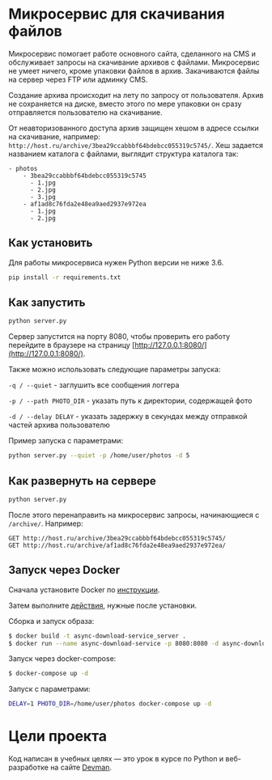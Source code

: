 # Микросервис для скачивания файлов

Микросервис помогает работе основного сайта, сделанного на CMS и обслуживает
запросы на скачивание архивов с файлами. Микросервис не умеет ничего, кроме упаковки файлов
в архив. Закачиваются файлы на сервер через FTP или админку CMS.

Создание архива происходит на лету по запросу от пользователя. Архив не сохраняется на диске, вместо этого по мере упаковки он сразу отправляется пользователю на скачивание.

От неавторизованного доступа архив защищен хешом в адресе ссылки на скачивание, например: `http://host.ru/archive/3bea29ccabbbf64bdebcc055319c5745/`. Хеш задается названием каталога с файлами, выглядит структура каталога так:

```
- photos
    - 3bea29ccabbbf64bdebcc055319c5745
      - 1.jpg
      - 2.jpg
      - 3.jpg
    - af1ad8c76fda2e48ea9aed2937e972ea
      - 1.jpg
      - 2.jpg
```


## Как установить

Для работы микросервиса нужен Python версии не ниже 3.6.

```bash
pip install -r requirements.txt
```

## Как запустить

```bash
python server.py
```

Сервер запустится на порту 8080, чтобы проверить его работу перейдите в браузере на страницу [http://127.0.0.1:8080/](http://127.0.0.1:8080/).


Также можно использовать следующие параметры запуска:

`-q / --quiet` - заглушить все сообщения логгера

`-p / --path PHOTO_DIR` - указать путь к директории, содержащей фото

`-d / --delay DELAY` - указать задержку в секундах между отправкой частей архива пользователю

Пример запуска с параметрами:
```bash
python server.py --quiet -p /home/user/photos -d 5
```


## Как развернуть на сервере

```bash
python server.py
```

После этого перенаправить на микросервис запросы, начинающиеся с `/archive/`. Например:

```
GET http://host.ru/archive/3bea29ccabbbf64bdebcc055319c5745/
GET http://host.ru/archive/af1ad8c76fda2e48ea9aed2937e972ea/
```

## Запуск через Docker

Сначала установите Docker по [инструкции](https://docs.docker.com/engine/install/).

Затем выполните [действия](https://docs.docker.com/engine/install/linux-postinstall/), нужные после установки.

Сборка и запуск образа:
```bash
$ docker build -t async-download-service_server .
$ docker run --name async-download-service -p 8080:8080 -d async-download-service_server
```

Запуск через docker-compose:
```bash
$ docker-compose up -d
```

Запуск с параметрами:
```bash
DELAY=1 PHOTO_DIR=/home/user/photos docker-compose up -d
```

# Цели проекта

Код написан в учебных целях — это урок в курсе по Python и веб-разработке на сайте [Devman](https://dvmn.org).